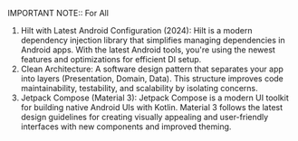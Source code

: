 IMPORTANT NOTE:: For All
1. Hilt with Latest Android Configuration (2024): Hilt is a modern dependency injection library that simplifies managing dependencies in Android apps. With the latest Android tools, you're using the newest features and optimizations for efficient DI setup.
2. Clean Architecture: A software design pattern that separates your app into layers (Presentation, Domain, Data). This structure improves code maintainability, testability, and scalability by isolating concerns.
3. Jetpack Compose (Material 3): Jetpack Compose is a modern UI toolkit for building native Android UIs with Kotlin. Material 3 follows the latest design guidelines for creating visually appealing and user-friendly interfaces with new components and improved theming.
